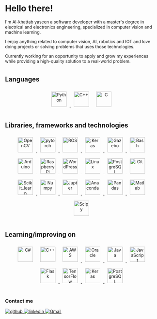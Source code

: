 # Hello there!
  

I'm Al-khattab yaseen a software developer with a master's degree in electrical and electronics engineering, specialized in computer vision and machine learning.

I enjoy anything related to computer vision, AI, robotics and IOT and love doing projects or solving problems that uses those technologies.

Currently working for an opportunity to apply and grow my experiences while providing a high-quality solution to a real-world problem.
#

## Languages  
<div align="center">
<a href="https://www.python.org/" target="_blank">  
<img style="margin: 10px" src="https://profilinator.rishav.dev/skills-assets/python-original.svg" alt="Python" height="50" />
</a>
<img style="margin: 10px" src="https://profilinator.rishav.dev/skills-assets/cplusplus-original.svg" alt="C++" height="50" />  
<img style="margin: 10px" src="https://profilinator.rishav.dev/skills-assets/c-original.svg" alt="C" height="50" />  
</div>  

#

## Libraries, frameworks and technologies  
<div align="center">  
<a href="https://opencv.org/" target="_blank">
<img style="margin: 10px" src="https://profilinator.rishav.dev/skills-assets/opencv-icon.svg" alt="OpenCV" height="50" />
</a>
<a href = "https://pytorch.org/" target="_blank">
<img style="margin: 10px" src="https://profilinator.rishav.dev/skills-assets/pytorch-icon.svg" alt="pytorch" height="50" />
</a>
<a href="https://www.ros.org/" target="_blank">
<img style="margin: 10px" src="https://user-images.githubusercontent.com/55959062/174831588-60081936-8a74-4fbf-881f-4fa26a12ae8e.png" alt="ROS" height="50" />
</a>
<a href="https://keras.io/" target="_blank">
<img style="margin: 10px" src="https://profilinator.rishav.dev/skills-assets/keras.png" alt="Keras" height="50" />
</a>
<a href="https://gazebosim.org/home" target="_blank">
<img style="margin: 10px" src="https://user-images.githubusercontent.com/55959062/174832833-e78c1e55-b4ee-4c46-8533-751797683663.png" alt="Gazebo" height="50" />
</a>
<img style="margin: 10px" src="https://user-images.githubusercontent.com/55959062/174833647-9a06bb6c-f7af-49b5-9a84-6f7a9784cae1.png" alt="Bash" height="50" />
<a href = "https://www.arduino.cc/" target="_blank">
<img style="margin: 10px" src="https://profilinator.rishav.dev/skills-assets/arduino.png" alt="Arduino" height="50" />  
</a>
<a href = "https://www.raspberrypi.org/" target="_blank">
<img style="margin: 10px" src="https://user-images.githubusercontent.com/55959062/174823541-3665258b-5f61-4653-a882-241cd2abf2f1.png" alt="Raspberry Pi" height="50" />
</a>
<a href = "https://wordpress.org/" target="_blank">
<img style="margin: 10px" src="https://profilinator.rishav.dev/skills-assets/wordpress.png" alt="WordPress" height="50" />  
</a>
<a href = "https://www.linux.org/" target="_blank">
<img style="margin: 10px" src="https://profilinator.rishav.dev/skills-assets/linux-original.svg" alt="Linux" height="50" />  
</a>
<a href = "https://www.postgresql.org/" target="_blank">
<img style="margin: 10px" src="https://profilinator.rishav.dev/skills-assets/postgresql-original-wordmark.svg" alt="PostgreSQL" height="50" />
</a>
<a href = "https://git-scm.com/" target="_blank">
<img style="margin: 10px" src="https://profilinator.rishav.dev/skills-assets/git-scm-icon.svg" alt="Git" height="50" />
</a>
<a href = "https://scikit-learn.org/stable/" target="_blank">
<img style="margin: 10px" src="https://user-images.githubusercontent.com/55959062/174790113-7463326b-556a-4295-80ff-f0c8d0705d19.png" alt="Scikit_learn" height="50" />
</a>
<a href = "https://numpy.org/" target="_blank">
<img style="margin: 10px" src="https://user-images.githubusercontent.com/55959062/174824782-0c12744c-9bac-4708-8bbc-6ab429c051a6.png" alt="Numpy" height="50" />
</a>
<a href = "https://jupyter.org/" target="_blank">
<img style="margin: 10px" src="https://user-images.githubusercontent.com/55959062/174826131-7b0376bb-c819-43eb-a488-4e6a19e2b21f.png" alt="Jupter" height="50" />
</a>
<a href = "https://www.anaconda.com/" target="_blank">
<img style="margin: 10px" src="https://user-images.githubusercontent.com/55959062/174826502-88c9bf38-6152-44e1-9fef-fe2405eff76d.png" alt="Anaconda" height="50" />
</a>
<a href = "https://pandas.pydata.org/" target="_blank">
<img style="margin: 10px" src="https://user-images.githubusercontent.com/55959062/174827096-3c49f19c-6eaf-4ae4-bd45-16e7b7cb49fe.png" alt="Pandas" height="50" />
</a>  
<a href = "https://www.mathworks.com/products/matlab.html" target="_blank">
<img style="margin: 10px" src="https://user-images.githubusercontent.com/55959062/174827591-5e85a252-6962-467d-b80a-a2658688e2ed.png" alt="Matlab" height="50" />
</a>  
<a href = "https://scipy.org/" target="_blank">
<img style="margin: 10px" src="https://user-images.githubusercontent.com/55959062/174827968-900a2ea0-7f9f-48ab-b97b-94e6ecfbd6e5.png" alt="Scipy" height="50" />
</a>
</div>  

#
## Learning/improving on  
<div align="center">
<img style="margin: 10px" src="https://profilinator.rishav.dev/skills-assets/csharp-original.svg" alt="C#" height="50" /> 
<img style="margin: 10px" src="https://profilinator.rishav.dev/skills-assets/cplusplus-original.svg" alt="C++" height="50" />
<a href = "https://aws.amazon.com/?nc2=h_lg/" target="_blank"> 
<img style="margin: 10px" src="https://user-images.githubusercontent.com/55959062/174830378-4de20136-0351-4629-a7fe-d224e4af58fb.png" alt="AWS" height="50" />
</a>
<a href = "https://www.oracle.com/index.html" target="_blank">  
<img style="margin: 10px" src="https://user-images.githubusercontent.com/55959062/174835612-b31ba50f-a0d5-40f2-a243-0faa599ee284.png" alt="Oracle" height="50" />
</a>
<a href = "https://www.java.com/en/" target="_blank">
<img style="margin: 10px" src="https://profilinator.rishav.dev/skills-assets/java-original-wordmark.svg" alt="Java" height="50" />
</a>
<a href = "https://www.javascript.com/" target="_blank">
<img style="margin: 10px" src="https://profilinator.rishav.dev/skills-assets/javascript-original.svg" alt="JavaScript" height="50" />  
</a>
<a href = "https://www.fullstackpython.com/flask.html" target="_blank">
<img style="margin: 10px" src="https://user-images.githubusercontent.com/55959062/176214911-0c0b32b5-9b04-4b2c-a011-324102e5f6f1.jpeg" alt="Flask" height="50" /> 
</a>
<a href = "https://www.tensorflow.org/" target="_blank"> 
<img style="margin: 10px" src="https://profilinator.rishav.dev/skills-assets/tensorflow-icon.svg" alt="TensorFlow" height="50" />
</a>
<a href = "https://keras.io/" target="_blank">
<img style="margin: 10px" src="https://profilinator.rishav.dev/skills-assets/keras.png" alt="Keras" height="50" />
</a>
<a href = "https://www.postgresql.org/" target="_blank">  
<img style="margin: 10px" src="https://profilinator.rishav.dev/skills-assets/postgresql-original-wordmark.svg" alt="PostgreSQL" height="50" />
</a>
</div>  

#
### Contact me  

<a href="https://github.com/Al-khattab" target="_blank">
<img src=https://img.shields.io/badge/github-%2324292e.svg?&style=for-the-badge&logo=github&logoColor=white alt=github style="margin-bottom: 5px;" />
</a>
<a href="https://linkedin.com/in/al-khatab-yaseen" target="_blank">
<img src=https://img.shields.io/badge/linkedin-%231E77B5.svg?&style=for-the-badge&logo=linkedin&logoColor=white alt=linkedin style="margin-bottom: 5px;" />
</a>
<a href="mailto: alkhattab.a.d.yaseen@gmail.com" target="_blank">
<img src=https://img.shields.io/badge/Gmail-D14836?style=for-the-badge&logo=gmail&logoColor=white alt=Gmail style="margin-bottom: 5px;" />
</a>



